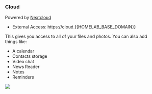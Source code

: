### Cloud

Powered by [Nextcloud](https://nextcloud.com)

- External Access: https://cloud.{{HOMELAB_BASE_DOMAIN}}

This gives you access to all of your files and photos. You can also add things like:

- A calendar
- Contacts storage
- Video chat
- News Reader
- Notes
- Reminders

![](https://user-images.githubusercontent.com/4729/278509220-69810c0f-dfd8-4f48-a2fb-1bde97ef5c18.png)
